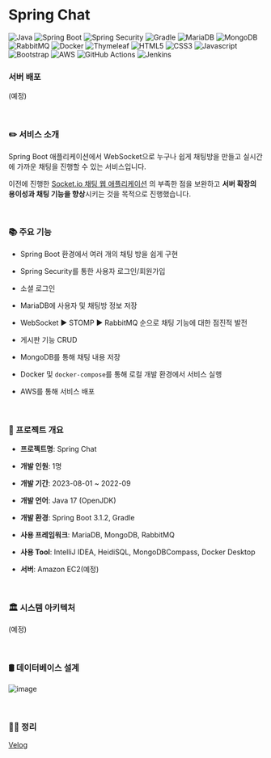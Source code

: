 # Spring Chat

<img src="https://img.shields.io/badge/Java-%23007396.svg?style=flat-square&logo=openjdk&logoColor=white" alt="Java">
<img src="https://img.shields.io/badge/Spring Boot-6DB33F?style=flat-square&logo=Spring Boot&logoColor=white" alt="Spring Boot">
<img src="https://img.shields.io/badge/Spring_Security-6DB33F?style=flat-square&logo=Spring-Security&logoColor=white" alt="Spring Security">
<img src="https://img.shields.io/badge/Gradle-02303A.svg?style=flat-square&logo=Gradle&logoColor=white" alt="Gradle">
<img src="https://img.shields.io/badge/MariaDB-003545.svg?style=flat-square&logo=MariaDB&logoColor=white" alt="MariaDB">
<img src="https://img.shields.io/badge/MongoDB-%234ea94b.svg?style=flat-square&logo=mongodb&logoColor=white" alt="MongoDB">
<img src="https://img.shields.io/badge/RabbitMQ-FF6600?style=flat-square&logo=rabbitmq&logoColor=white" alt="RabbitMQ">
<img src="https://img.shields.io/badge/Docker-%230db7ed.svg?style=flat-square&logo=docker&logoColor=white" alt="Docker">
<img src="https://img.shields.io/badge/Thymeleaf-%23005C0F.svg?style=flat-square&logo=Thymeleaf&logoColor=white" alt="Thymeleaf">
<img src="https://img.shields.io/badge/HTML5-%23E34F26.svg?style=flat-square&logo=html5&logoColor=white" alt="HTML5">
<img src="https://img.shields.io/badge/CSS3-%231572B6.svg?style=flat-square&logo=css3&logoColor=white" alt="CSS3">
<img src="https://img.shields.io/badge/Javascript-%23323330.svg?style=flat-square&logo=javascript&logoColor=%23F7DF1E" alt="Javascript">
<img src="https://img.shields.io/badge/Bootstrap-%238511FA.svg?style=flat-square&logo=bootstrap&logoColor=white" alt="Bootstrap">
<img src="https://img.shields.io/badge/AWS-%23FF9900.svg?style=flat-square&logo=amazon-aws&logoColor=white" alt="AWS">
<img src="https://img.shields.io/badge/Github%20Actions-%232671E5.svg?style=flat-square&logo=githubactions&logoColor=white" alt="GitHub Actions">
<img src="https://img.shields.io/badge/Jenkins-%232C5263.svg?style=flat-square&logo=jenkins&logoColor=white" alt="Jenkins">


<br>

### 서버 배포
(예정)


<br>

### ✏️ 서비스 소개

Spring Boot 애플리케이션에서 WebSocket으로 누구나 쉽게 채팅방을 만들고 실시간에 가까운 채팅을 진행할 수 있는 서비스입니다. 

이전에 진행한 [Socket.io 채팅 웹 애플리케이션](https://github.com/yeseong31/aws-cloud-bootcamp) 의 부족한 점을 보완하고
**서버 확장의 용이성과 채팅 기능을 향상**시키는 것을 목적으로 진행했습니다.

<br>

### 📚 주요 기능

- Spring Boot 환경에서 여러 개의 채팅 방을 쉽게 구현

- Spring Security를 통한 사용자 로그인/회원가입

- 소셜 로그인

- MariaDB에 사용자 및 채팅방 정보 저장

- WebSocket ▶ STOMP ▶ RabbitMQ 순으로 채팅 기능에 대한 점진적 발전

- 게시판 기능 CRUD

- MongoDB를 통해 채팅 내용 저장

- Docker 및 `docker-compose`를 통해 로컬 개발 환경에서 서비스 실행

- AWS를 통해 서비스 배포

<br>

### 📃 프로젝트 개요
- **프로젝트명**: Spring Chat

- **개발 인원**: 1명

- **개발 기간**: 2023-08-01 ~ 2022-09

- **개발 언어**: Java 17 (OpenJDK)

- **개발 환경**: Spring Boot 3.1.2, Gradle

- **사용 프레임워크**: MariaDB, MongoDB, RabbitMQ

- **사용 Tool**: IntelliJ IDEA, HeidiSQL, MongoDBCompass, Docker Desktop

- **서버**: Amazon EC2(예정)

<br>

### 🏛️ 시스템 아키텍처
(예정)



<br>

### 🛢️ 데이터베이스 설계
![image](https://github.com/yeseong31/spring-proj-chat/assets/66625672/6fca23d5-9e2c-4ad2-aa3e-9d7b54c674b5)

<br>

### 👨‍💻 정리

[Velog](https://velog.io/@yeseong31/series/Spring-WebSocket)
